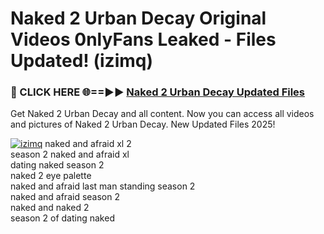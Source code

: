 # Naked 2 Urban Decay Original Videos 0nlyFans Leaked - Files Updated! (izimq)

<h3>🔴 CLICK HERE 🌐==►► <a href="https://tinyurl.com/yckcrads" rel="nofollow">Naked 2 Urban Decay Updated Files</a></h3>

Get Naked 2 Urban Decay and all content. Now you can access all videos and pictures of Naked 2 Urban Decay. New Updated Files 2025!

[![izimq](https://i.imgur.com/hpKpOFt.gif)](https://tinyurl.com/yckcrads)
naked and afraid xl 2<br>
season 2 naked and afraid xl<br>
dating naked season 2<br>
naked 2 eye palette<br>
naked and afraid last man standing season 2<br>
naked and afraid season 2<br>
naked and naked 2<br>
season 2 of dating naked
